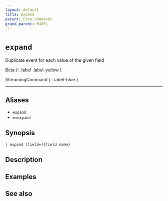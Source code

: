 ```yaml
---
layout: default
title: expand
parent: Core commands
grand_parent: M42PL
---
```


# `expand`

Duplicate event for each value of the given field

Beta
{: .label .label-yellow }

StreamingCommand
{: .label-blue }

---



## Aliases

* `expand`
* `mvexpand`


## Synopsis

```shell
| expand [field=]{field name}
```


## Description

## Examples

## See also

